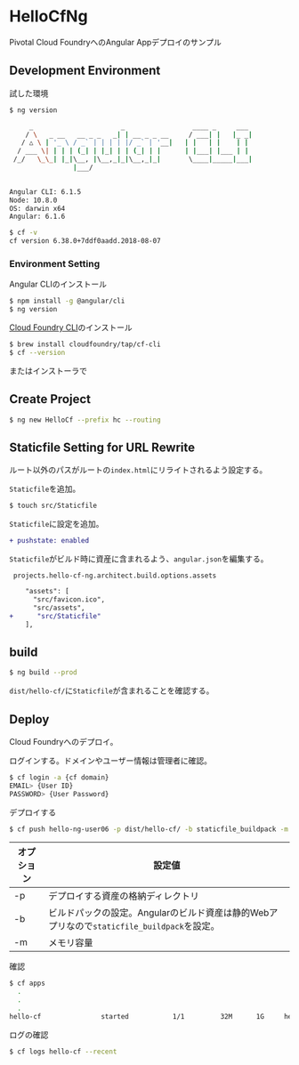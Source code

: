 # HelloCfNg

Pivotal Cloud FoundryへのAngular Appデプロイのサンプル

## Development Environment

試した環境

```bash
$ ng version

     _                      _                 ____ _     ___
    / \   _ __   __ _ _   _| | __ _ _ __     / ___| |   |_ _|
   / △ \ | '_ \ / _` | | | | |/ _` | '__|   | |   | |    | |
  / ___ \| | | | (_| | |_| | | (_| | |      | |___| |___ | |
 /_/   \_\_| |_|\__, |\__,_|_|\__,_|_|       \____|_____|___|
                |___/
    

Angular CLI: 6.1.5
Node: 10.8.0
OS: darwin x64
Angular: 6.1.6

$ cf -v
cf version 6.38.0+7ddf0aadd.2018-08-07
```

### Environment Setting

Angular CLIのインストール

```bash
$ npm install -g @angular/cli
$ ng version
```

[Cloud Foundry CLI](https://github.com/crowdfoundy/cli)のインストール

```bash
$ brew install cloudfoundry/tap/cf-cli
$ cf --version
```

またはインストーラで

## Create Project

```bash
$ ng new HelloCf --prefix hc --routing
```

## Staticfile Setting for URL Rewrite

ルート以外のパスがルートの`index.html`にリライトされるよう設定する。

`Staticfile`を追加。

```bash
$ touch src/Staticfile
```

`Staticfile`に設定を追加。

```diff
+ pushstate: enabled
```

`Staticfile`がビルド時に資産に含まれるよう、`angular.json`を編集する。

` projects.hello-cf-ng.architect.build.options.assets`

```diff
    "assets": [
      "src/favicon.ico",
      "src/assets",
+      "src/Staticfile"
    ],
```

## build

```bash
$ ng build --prod
```

`dist/hello-cf/`に`Staticfile`が含まれることを確認する。

## Deploy

Cloud Foundryへのデプロイ。

ログインする。ドメインやユーザー情報は管理者に確認。

```bash
$ cf login -a {cf domain}
EMAIL> {User ID}
PASSWORD> {User Password}
```

デプロイする

```bash
$ cf push hello-ng-user06 -p dist/hello-cf/ -b staticfile_buildpack -m 32m 
```

|オプション|設定値|
|---|---|
|-p|デプロイする資産の格納ディレクトリ|
|-b|ビルドパックの設定。Angularのビルド資産は静的Webアプリなので`staticfile_buildpack`を設定。|
|-m|メモリ容量|

確認

```bash
$ cf apps
  .
  .
  .
hello-cf               started           1/1         32M      1G     hello-cf.example.com

```

ログの確認
```bash
$ cf logs hello-cf --recent
```
